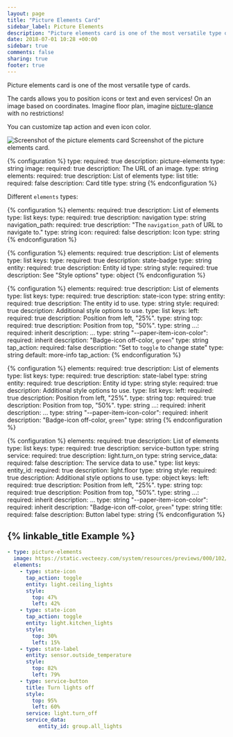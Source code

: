 ```yaml
---
layout: page
title: "Picture Elements Card"
sidebar_label: Picture Elements
description: "Picture elements card is one of the most versatile type of cards"
date: 2018-07-01 10:28 +00:00
sidebar: true
comments: false
sharing: true
footer: true
---
```


Picture elements card is one of the most versatile type of cards.

The cards allows you to position icons or text and even services! On an image based on coordinates. Imagine floor plan, imagine [picture-glance](/lovelace/picture-glance/) with no restrictions!

You can customize tap action and even icon color.

<p class='img'>
<img src='/images/lovelace/lovelace_picture_elements.gif' alt='Screenshot of the picture elements card'>
Screenshot of the picture elements card.
</p>

{% configuration %}
type:
  required: true
  description: picture-elements
  type: string
image:
  required: true
  description: The URL of an image.
  type: string
elements:
  required: true
  description: List of elements
  type: list
title:
  required: false
  description: Card title
  type: string
{% endconfiguration %}

Different `elements` types:

{% configuration %}
elements:
  required: true
  description: List of elements
  type: list
  keys:
    type:
      required: true
      description: navigation
      type: string
    navigation_path:
      required: true
      description: "The `navigation_path` of URL to navigate to."
      type: string
    icon:
      required: false
      description: Icon
      type: string
{% endconfiguration %}

{% configuration %}
elements:
  required: true
  description: List of elements
  type: list
  keys:
    type:
      required: true
      description: state-badge
      type: string
    entity:
      required: true
      description: Entity id
      type: string
    style:
      required: true
      description: See "Style options"
      type: object
{% endconfiguration %}

{% configuration %}
elements:
  required: true
  description: List of elements
  type: list
  keys:
    type:
      required: true
      description: state-icon
      type: string
    entity:
      required: true
      description: The entity id to use.
      type: string
    style:
      required: true
      description: Additional style options to use.
      type: list
      keys:
        left:
          required: true
          description: Position from left, "25%".
          type: string
        top:
          required: true
          description: Position from top, "50%".
          type: string
        ...:
          required: inherit
          description: ...
          type: string
        "--paper-item-icon-color":
          required: inherit
          description: "Badge-icon off-color, `green`"
          type: string
    tap_action:
      required: false
      description: "Set to `toggle` to change state"
      type: string
      default: more-info
      tap_action:
{% endconfiguration %}

{% configuration %}
elements:
  required: true
  description: List of elements
  type: list
  keys:
    type:
      required: true
      description: state-label
      type: string
    entity:
      required: true
      description: Entity id
      type: string
    style:
      required: true
      description: Additional style options to use.
      type: list
      keys:
        left:
          required: true
          description: Position from left, "25%".
          type: string
        top:
          required: true
          description: Position from top, "50%".
          type: string
        ...:
          required: inherit
          description: ...
          type: string
        "--paper-item-icon-color":
          required: inherit
          description: "Badge-icon off-color, `green`"
          type: string
{% endconfiguration %}

{% configuration %}
elements:
  required: true
  description: List of elements
  type: list
  keys:
    type:
      required: true
      description: service-button
      type: string
    service:
      required: true
      description: light.turn_on
      type: string
    service_data:
      required: false
      description: The service data to use."
      type: list
      keys:
        entity_id:
          required: true
          description: light.floor
          type: string
    style:
      required: true
      description: Additional style options to use.
      type: object
      keys:
        left:
          required: true
          description: Position from left, "25%".
          type: string
        top:
          required: true
          description: Position from top, "50%".
          type: string
        ...:
          required: inherit
          description: ...
          type: string
        "--paper-item-icon-color":
          required: inherit
          description: "Badge-icon off-color, `green`"
          type: string
    title:
      required: false
      description: Button label
      type: string
{% endconfiguration %}

## {% linkable_title Example %}

```yaml
- type: picture-elements
  image: https://static.vecteezy.com/system/resources/previews/000/102/594/large_2x/free-floor-plan-vector.jpg
  elements:
    - type: state-icon
      tap_action: toggle
      entity: light.ceiling_lights
      style:
        top: 47%
        left: 42%
    - type: state-icon
      tap_action: toggle
      entity: light.kitchen_lights
      style:
        top: 30%
        left: 15%
    - type: state-label
      entity: sensor.outside_temperature
      style:
        top: 82%
        left: 79%
    - type: service-button
      title: Turn lights off
      style:
        top: 95%
        left: 60%
      service: light.turn_off
      service_data:
          entity_id: group.all_lights
```
